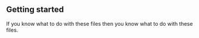 ## Getting started

If you know what to do with these files then you know what to do with these files.
